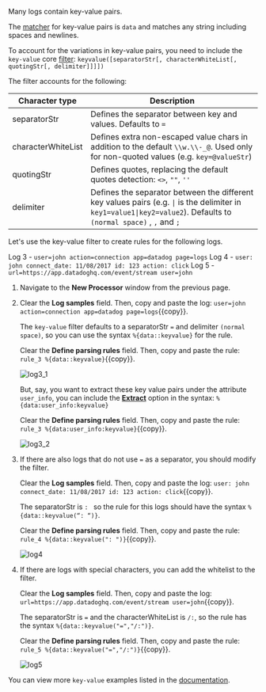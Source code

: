 Many logs contain key-value pairs.

The <a href="https://docs.datadoghq.com/logs/processing/parsing/?tab=matcher#matcher-and-filter" target="_blank">matcher</a> for key-value pairs is `data` and matches any string including spaces and newlines. 

To account for the variations in key-value pairs, you need to include the `key-value` core <a href="https://docs.datadoghq.com/logs/processing/parsing/?tab=filter#matcher-and-filter" target="_blank">filter</a>: `keyvalue([separatorStr[, characterWhiteList[, quotingStr[, delimiter]]]])`

The filter accounts for the following:

| Character type | Description |
|--------------|----------|
| separatorStr | Defines the separator between key and values. Defaults to `=` |
| characterWhiteList | Defines extra non-escaped value chars in addition to the default `\\w.\\-_@`. Used only for non-quoted values (e.g. `key=@valueStr`) |
| quotingStr | Defines quotes, replacing the default quotes detection: `<>`, `""`, `''` |
| delimiter | Defines the separator between the different key values pairs (e.g. <code>&#124;</code> is the delimiter in `key1=value1`<code>&#124;</code>`key2=value2`). Defaults to `(normal space)` , `,` and `;` |

Let's use the key-value filter to create rules for the following logs.

Log 3 - `user=john action=connection app=datadog page=logs`
Log 4 - `user: john connect_date: 11/08/2017 id: 123 action: click`
Log 5 -  `url=https://app.datadoghq.com/event/stream user=john`

1. Navigate to the **New Processor** window from the previous page.

2. Clear the **Log samples** field. Then, copy and paste the log: `user=john action=connection app=datadog page=logs`{{copy}}.

    The `key-value` filter defaults to a separatorStr `=` and delimiter `(normal space)`, so you can use the syntax `%{data::keyvalue}` for the rule.
    
    Clear the **Define parsing rules** field. Then, copy and paste the rule: `rule_3 %{data::keyvalue}`{{copy}}.

    ![log3_1](logsparsing/assets/log3_1.png)

    But, say, you want to extract these key value pairs under the attribute `user_info`, you can include the <a href="https://docs.datadoghq.com/logs/processing/parsing/?tab=matcher#parsing-a-specific-text-attribute" target="_blank">**Extract**</a> option in the syntax: `%{data:user_info:keyvalue}`

    Clear the **Define parsing rules** field. Then, copy and paste the rule: `rule_3 %{data:user_info:keyvalue}`{{copy}}.

    ![log3_2](logsparsing/assets/log3_2.png)

3. If there are also logs that do not use `=` as a separator, you should modify the filter.

    Clear the **Log samples** field. Then, copy and paste the log: `user: john connect_date: 11/08/2017 id: 123 action: click`{{copy}}.

    The separatorStr is `: ` so the rule for this logs should have the syntax `%{data::keyvalue(“: “)}`.

    Clear the **Define parsing rules** field. Then, copy and paste the rule: `rule_4 %{data::keyvalue(": ")}`{{copy}}.
    
    ![log4](logsparsing/assets/log4.png)

4. If there are logs with special characters, you can add the whitelist to the filter.

    Clear the **Log samples** field. Then, copy and paste the log: `url=https://app.datadoghq.com/event/stream user=john`{{copy}}.

    The separatorStr is `=` and the characterWhiteList is `/:`, so the rule has the syntax `%{data::keyvalue("=","/:")}`.

    Clear the **Define parsing rules** field. Then, copy and paste the rule: `rule_5 %{data::keyvalue("=","/:")}`{{copy}}.

    ![log5](logsparsing/assets/log5.png)

You can view more `key-value` examples listed in the <a href="https://docs.datadoghq.com/logs/processing/parsing/?tab=filter#key-value-or-logfmt" target="_blank">documentation</a>. 